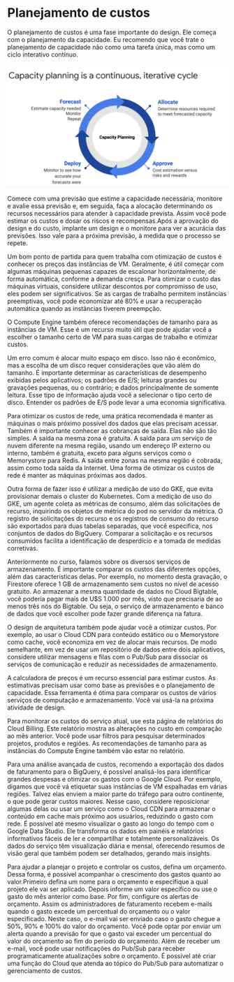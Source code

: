 # Planejamento de custos

O planejamento de custos é uma fase importante do design. Ele começa com o planejamento da capacidade. Eu recomendo que você trate o planejamento de capacidade não como uma tarefa única, mas como um ciclo interativo contínuo. 

![image](../images/cicle.png)

Comece com uma previsão que estime a capacidade necessária, monitore e avalie essa previsão e, em seguida, faça a alocação determinando os recursos necessários para atender à capacidade prevista. Assim você pode estimar os custos e dosar os riscos e recompensas.Após a aprovação do design e do custo, implante um design e o monitore para ver a acurácia das previsões. Isso vale para a próxima previsão, à medida que o processo se repete.

Um bom ponto de partida para quem trabalha com otimização de custos é conhecer os preços das instâncias de VM. Geralmente, é útil começar com algumas máquinas pequenas capazes de escalonar horizontalmente, de forma automática, conforme a demanda cresça. Para otimizar o custo das máquinas virtuais, considere utilizar descontos por compromisso de uso, eles podem ser significativos. Se as cargas de trabalho permitem instâncias preemptivas, você pode economizar até 80% e usar a recuperação automática quando as instâncias tiverem preempção.

O Compute Engine também oferece recomendações de tamanho para as instâncias de VM. Esse é um recurso muito útil que pode ajudar você a escolher o tamanho certo de VM para suas cargas de trabalho e otimizar custos.

Um erro comum é alocar muito espaço em disco. Isso não é econômico, mas a escolha de um disco requer considerações que vão além do tamanho. É importante determinar as características de desempenho exibidas pelos aplicativos; os padrões de E/S; leituras grandes ou gravações pequenas, ou o contrário; e dados principalmente de somente leitura. Esse tipo de informação ajuda você a selecionar o tipo certo de disco. Entender os padrões de E/S pode levar a uma economia significativa.

Para otimizar os custos de rede, uma prática recomendada é manter as máquinas o mais próximo possível dos dados que elas precisam acessar. Também é importante conhecer as cobranças de saída. Elas não são tão simples. A saída na mesma zona é gratuita. A saída para um serviço de nuvem diferente na mesma região, usando um endereço IP externo ou interno, também é gratuita, exceto para alguns serviços como o Memorystore para Redis. A saída entre zonas na mesma região é cobrada, assim como toda saída da Internet. Uma forma de otimizar os custos de rede é manter as máquinas próximas aos dados.

Outra forma de fazer isso é utilizar a medição de uso do GKE, que evita provisionar demais o cluster do Kubernetes. Com a medição de uso do GKE, um agente coleta as métricas de consumo, além das solicitações de recurso, inquirindo os objetos de métrica do pod no servidor da métrica. O registro de solicitações do recurso e os registros de consumo do recurso são exportados para duas tabelas separadas, que você especifica, nos conjuntos de dados do BigQuery. Comparar a solicitação e os recursos consumidos facilita a identificação de desperdício e a tomada de medidas corretivas.

Anteriormente no curso, falamos sobre os diversos serviços de armazenamento. É importante comparar os custos das diferentes opções, além das características delas. Por exemplo, no momento desta gravação, o Firestore oferece 1 GB de armazenamento sem custos no nível de acesso gratuito. Ao armazenar a mesma quantidade de dados no Cloud Bigtable, você poderia pagar mais de U$S 1.000 por mês, visto que precisaria de ao menos três nós do Bigtable. Ou seja, o serviço de armazenamento e banco de dados que você escolher pode fazer grande diferença na fatura.

O design de arquitetura também pode ajudar você a otimizar custos. Por exemplo, ao usar o Cloud CDN para conteúdo estático ou o Memorystore como cache, você economiza em vez de alocar mais recursos. De modo semelhante, em vez de usar um repositório de dados entre dois aplicativos, considere utilizar mensagens e filas com o Pub/Sub para dissociar os serviços de comunicação e reduzir as necessidades de armazenamento.

A calculadora de preços é um recurso essencial para estimar custos. As estimativas precisam usar como base as previsões e o planejamento de capacidade. Essa ferramenta é ótima para comparar os custos de vários serviços de computação e armazenamento. Você vai usá-la na próxima atividade de design.

Para monitorar os custos do serviço atual, use esta página de relatórios do Cloud Billing. Este relatório mostra as alterações no custo em comparação ao mês anterior. Você pode usar filtros para pesquisar determinados projetos, produtos e regiões. As recomendações de tamanho para as instâncias do Compute Engine também vão estar no relatório.

Para uma análise avançada de custos, recomendo a exportação dos dados de faturamento para o BigQuery, é possível analisá-los para identificar grandes despesas e otimizar os gastos com o Google Cloud. Por exemplo, digamos que você vá etiquetar suas instâncias de VM espalhadas em várias regiões. Talvez elas enviem a maior parte do tráfego para outro continente, o que pode gerar custos maiores. Nesse caso, considere reposicionar algumas delas ou usar um serviço como o Cloud CDN para armazenar o conteúdo em cache mais próximo aos usuários, reduzindo o gasto com rede. É possível até mesmo visualizar o gasto ao longo do tempo com o Google Data Studio. Ele transforma os dados em painéis e relatórios informativos fáceis de ler e compartilhar e totalmente personalizáveis. Os dados do serviço têm visualização diária e mensal, oferecendo resumos de visão geral que também podem ser detalhados, gerando mais insights.

Para ajudar a planejar o projeto e controlar os custos, defina um orçamento. Dessa forma, é possível acompanhar o crescimento dos gastos quanto ao valor.Primeiro defina um nome para o orçamento e especifique a qual projeto ele vai ser aplicado. Depois informe um valor específico ou use o gasto do mês anterior como base. Por fim, configure os alertas de orçamento. Assim os administradores de faturamento recebem e-mails quando o gasto excede um percentual do orçamento ou o valor especificado. Neste caso, o e-mail vai ser enviado caso o gasto chegue a 50%, 90% e 100% do valor do orçamento. Você pode optar por enviar um alerta quando a previsão for que o gasto vai exceder um percentual do valor do orçamento ao fim do período do orçamento. Além de receber um e-mail, você pode usar notificações do Pub/Sub para receber programaticamente atualizações sobre o orçamento. É possível até criar uma função do Cloud que atenda ao tópico do Pub/Sub para automatizar o gerenciamento de custos.